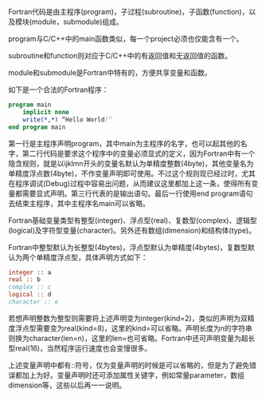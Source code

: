 Fortran代码是由主程序(program)，子过程(subroutine)，子函数(function)，以及模块(module，submodule)组成。

program与C/C++中的main函数类似，每一个project必须也仅能含有一个。

subroutine和function则对应于C/C++中的有返回值和无返回值的函数。

module和submodule是Fortran中特有的，方便共享变量和函数。

如下是一个合法的Fortran程序：
```fortran
program main
    implicit none
    write(*,*) “Hello World!”
end program main
```
第一行是主程序声明program，其中main为主程序的名字，也可以起其他的名字，第二行代码是要求这个程序中的变量必须显式的定义，因为Fortran中有一个隐含规则，就是以ijklmn开头的变量名默认为单精度整数(4byte)，其他变量名为单精度浮点数(4byte)，不作变量声明即可使用。不过这个规则现已经过时，尤其在程序调试(Debug)过程中容易出问题，从而建议这里都加上这一条，使得所有变量都需要显式声明。第三行代表的是输出语句。最后一行使用end program语句去结束主程序，其中主程序名main可以省略。

Fortran基础变量类型有整型(integer)、浮点型(real)、复数型(complex)、逻辑型(logical)及字符型变量(character)。另外还有数组(dimension)和结构体(type)。

Fortran中整型默认为长整型(4bytes)，浮点型默认为单精度(4bytes)，复数型默认为两个单精度浮点型，具体声明方式如下：
```fortran
integer :: a
real :: b
complex :: c
logical :: d
character :: e
```
若想声明整数为整型则需要将上述声明变为integer(kind=2)，类似的声明为双精度浮点型需要变为real(kind=8)，这里的kind=可以省略。声明长度为n的字符串则换为character(len=n)，这里的len=也可省略。Fortran中还可声明变量为超长型real(16)，当然程序运行速度也会变慢很多。

上述变量声明中都有::符号，仅为变量声明的时候是可以省略的，但是为了避免错误都加上为好。变量声明时还可添加属性关键字，例如常量parameter，数组dimension等，这些以后再一一说明。
